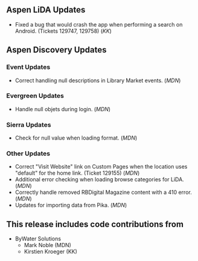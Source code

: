 ## Aspen LiDA Updates
- Fixed a bug that would crash the app when performing a search on Android. (Tickets 129747, 129758) (*KK*)

## Aspen Discovery Updates
### Event Updates
- Correct handling null descriptions in Library Market events. (*MDN*)

### Evergreen Updates
- Handle null objets during login. (*MDN*)

### Sierra Updates
- Check for null value when loading format. (*MDN*)

### Other Updates
- Correct "Visit Website" link on Custom Pages when the location uses "default" for the home link. (Ticket 129155) (*MDN*) 
- Additional error checking when loading browse categories for LiDA. (*MDN*)
- Correctly handle removed RBDigital Magazine content with a 410 error. (*MDN*)
- Updates for importing data from Pika. (*MDN*)

## This release includes code contributions from
- ByWater Solutions
    - Mark Noble (MDN)
    - Kirstien Kroeger (KK)